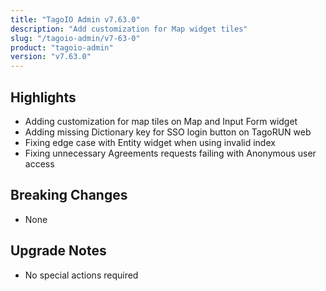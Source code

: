 ```yaml
---
title: "TagoIO Admin v7.63.0"
description: "Add customization for Map widget tiles"
slug: "/tagoio-admin/v7-63-0"
product: "tagoio-admin"
version: "v7.63.0"
---
```


## Highlights

- Adding customization for map tiles on Map and Input Form widget
- Adding missing Dictionary key for SSO login button on TagoRUN web
- Fixing edge case with Entity widget when using invalid index
- Fixing unnecessary Agreements requests failing with Anonymous user access

## Breaking Changes

- None

## Upgrade Notes

- No special actions required
